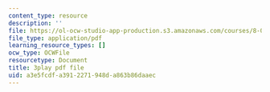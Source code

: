 ```yaml
---
content_type: resource
description: ''
file: https://ol-ocw-studio-app-production.s3.amazonaws.com/courses/8-01sc-classical-mechanics-fall-2016/a3e5fcdfa3912271948da863b86daaec_bHocXJ4rv5g.pdf
file_type: application/pdf
learning_resource_types: []
ocw_type: OCWFile
resourcetype: Document
title: 3play pdf file
uid: a3e5fcdf-a391-2271-948d-a863b86daaec
---
```

